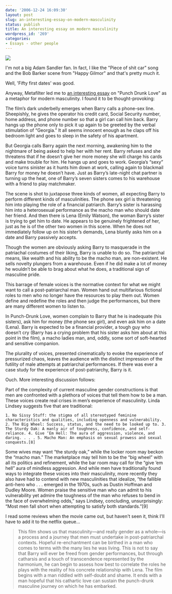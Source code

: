 ```yaml
---
date: '2006-12-24 16:09:30'
layout: post
slug: an-interesting-essay-on-modern-masculinity
status: publish
title: An interesting essay on modern masculinity
wordpress_id: '269'
categories:
- Essays - other people
---
```



[
![](http://www.phfactor.net/wp-pics/punchdrunklove.jpg)
](http://metaphilm.com/philm.php?id=290_0_2_0)

I'm not a big Adam Sandler fan. In fact, I like the "Piece of shit car" song and the Bob Barker scene from "Happy Gilmor" and that's pretty much it.

Well, 'Fifty first dates' was good.

Anyway, Metafilter led me to [an interesting essay](http://metaphilm.com/philm.php?id=290_0_2_0) on "Punch Drunk Love" as a metaphor for modern masculinity. I found it to be thought-provoking:




> 
The film’s dark underbelly emerges when Barry calls a phone-sex line. Sheepishly, he gives the operator his credit card, Social Security number, home address, and phone number so that a girl can call him back. Barry hangs up the phone only to pick it up again to be greeted by the verbal stimulation of “Georgia.” It all seems innocent enough as he claps off his bedroom light and goes to sleep in the safety of his apartment.

But Georgia calls Barry again the next morning, awakening him to the nightmare of being asked to help her with her rent. Barry refuses and she threatens that if he doesn’t give her more money she will charge his cards and make trouble for him. He hangs up and goes to work. Georgia’s “sexy” voice turns sinister as it hunts him down at work, calling again to blackmail Barry for money he doesn’t have. Just as Barry’s late-night chat partner is turning up the heat, one of Barry’s seven sisters comes to his warehouse with a friend to play matchmaker.

The scene is shot to juxtapose three kinds of women, all expecting Barry to perform different kinds of masculinities. The phone sex girl is threatening him into playing the role of a financial patriarch. Barry’s sister is harassing him into a heterosexual performance as the macho man who should date her friend. And then there is Lena (Emily Watson), the woman Barry’s sister is trying to get him to date. He appears to be genuinely frightened of her, just as he is of the other two women in this scene. When he does not immediately follow up on his sister’s demands, Lena bluntly asks him on a date and Barry passively accepts.

Though the women are obviously asking Barry to masquerade in the patriachal costumes of their liking, Barry is unable to do so. The patriarchal means, like wealth and his ability to be the macho man, are non-existent. He sells novelty plungers from a warehouse. Even if he did make a lot of money he wouldn’t be able to brag about what he does, a traditional sign of masculine pride.

This barrage of female voices is the normative context for what we might want to call a post-patriarchal man. Women hand out multifarious fictional roles to men who no longer have the resources to play them out. Women define and redefine the roles and then judge the performances, but there are many different women to listen to.

In Punch-Drunk Love, women complain to Barry that he is inadequate (his sisters), ask him for money (the phone sex girl), and even ask him on a date (Lena). Barry is expected to be a financial provider, a tough guy who doesn’t cry (Barry has a crying problem that his sister asks him about at this point in the film), a macho ladies man, and, oddly, some sort of soft-hearted and sensitive companion.

The plurality of voices, presented cinematically to evoke the experience of pressurized chaos, leaves the audience with the distinct impression of the futility of male attempts at patriarchal performances. If there was ever a case study for the experience of post-patriarchy, Barry is it.




Ouch. More interesting discussion follows:



> 
Part of the complexity of current masculine gender constructions is that men are confronted with a plethora of voices that tell them how to be a man. These voices create real crises in men’s experience of masculinity. Linda Lindsey suggests five that are traditional:

    1. No Sissy Stuff: the stigma of all stereotyped feminine characteristics and qualities, including openness and vulnerability. 2. The Big Wheel: Success, status, and the need to be looked up to. 3. The Sturdy Oak: A manly air of toughness, confidence, and self-reliance. 4. Give ‘Em Hell: The aura of aggression, violence, and daring. . . . 5. Macho Man: An emphasis on sexual prowess and sexual conquests.[8]

Some wives may want “the sturdy oak,” while the locker room may beckon the “macho man.” The marketplace may tell him to be the “big wheel” with all its politics and refinement, while the bar room may call for the “give ’em hell” aura of mindless aggression. And while men have traditionally found ways to integrate these voices into their masculinity, more recently they also have had to contend with new masculinities that idealize, “the fallible anti-hero who . . . emerged in the 1970s, such as Dustin Hoffman and Dudley Moore. Women praise the sensitive man who can admit to his vulnerability yet admire the toughness of the man who refuses to bend in the face of overwhelming odds,” says Lindsey, concluding, unsurprisingly: “Most men fall short when attempting to satisfy both standards.”[9]




I read some reviews when the movie came out, but haven't seen it, think I'll have to add it to the netflix queue...




> This film shows us that masculinity—and really gender as a whole—is a process and a journey that men must undertake in post-patriarchal contexts. Hopeful re-enchantment can be birthed in a man who comes to terms with the many lies he was living. This is not to say that Barry will ever be freed from gender performances, but through catharsis and a touch of transcendence represented by the harmonium, he can begin to assess how best to correlate the roles he plays with the reality of his concrete relationship with Lena. The film begins with a man riddled with self-doubt and shame. It ends with a man hopeful that his cathartic love can sustain the punch-drunk masculine journey on which he has embarked.




